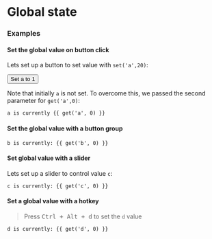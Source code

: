 # Global state

### Examples

#### Set the global value on button click

Lets set up a button to set value with `set('a',20)`:

<button v-on:click="set('a',1)">Set a to 1</button>

Note that initially `a` is not set. To overcome this, we passed the second parameter for `get('a',0)`:

```
a is currently {{ get('a', 0) }}
```

#### Set the global value with a button group

<f-buttons
  :buttons="['Zero','One']"
  :value="get('b', 0)"
  v-on:input="i => set('b', i)"
/>

```
b is currently: {{ get('b', 0) }}
```

#### Set global value with a slider

Lets set up a slider to control value `c`:

<f-slider :value="get('c', 0)" v-on:input="set('c',$event)" />

```
c is currently: {{ get('c', 0) }}
```

#### Set a global value with a hotkey

>Press <kbd>Ctrl + Alt + d</kbd> to set the `d` value

<f-keyboard
  ctrl
  alt
  character="d"
  v-on:keydown="set('d', 1)"
/>

```
d is currently: {{ get('d', 0) }}
```